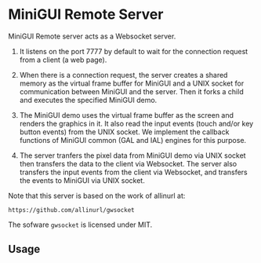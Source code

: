 # MiniGUI Remote Server

MiniGUI Remote server acts as a Websocket server.

1. It listens on the port 7777 by default to wait for the connection request
   from a client (a web page).

2. When there is a connection request, the server creates a shared memory 
   as the virtual frame buffer for MiniGUI and a UNIX socket for communication
   between MiniGUI and the server. Then it forks a child and executes the 
   specified MiniGUI demo.

3. The MiniGUI demo uses the virtual frame buffer as the screen and renders
   the graphics in it. It also read the input events (touch and/or key 
   button events) from the UNIX socket. We implement the callback functions 
   of MiniGUI common (GAL and IAL) engines for this purpose.

4. The server tranfers the pixel data from MiniGUI demo via UNIX socket
   then transfers the data to the client via Websocket. The server also
   transfers the input events from the client via Websocket, and transfers
   the events to MiniGUI via UNIX socket.

Note that this server is based on the work of allinurl at:

    https://github.com/allinurl/gwsocket

The sofware `gwsocket` is licensed under MIT.

## Usage

